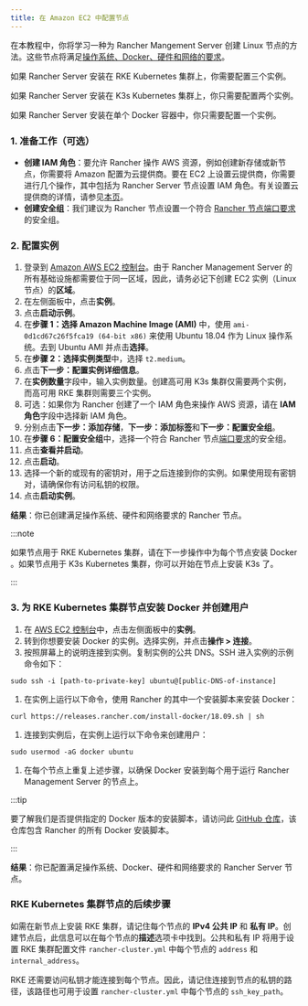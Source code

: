 ```yaml
---
title: 在 Amazon EC2 中配置节点
---
```


在本教程中，你将学习一种为 Rancher Mangement Server 创建 Linux 节点的方法。这些节点将满足[操作系统、Docker、硬件和网络的要求](../../../getting-started/installation-and-upgrade/installation-requirements/installation-requirements.md)。

如果 Rancher Server 安装在 RKE Kubernetes 集群上，你需要配置三个实例。

如果 Rancher Server 安装在 K3s Kubernetes 集群上，你只需要配置两个实例。

如果 Rancher Server 安装在单个 Docker 容器中，你只需要配置一个实例。

### 1. 准备工作（可选）

- **创建 IAM 角色**：要允许 Rancher 操作 AWS 资源，例如创建新存储或新节点，你需要将 Amazon 配置为云提供商。要在 EC2 上设置云提供商，你需要进行几个操作，其中包括为 Rancher Server 节点设置 IAM 角色。有关设置云提供商的详情，请参见[本页](../kubernetes-clusters-in-rancher-setup/set-up-cloud-providers/set-up-cloud-providers.md)。
- **创建安全组**：我们建议为 Rancher 节点设置一个符合 [Rancher 节点端口要求](../../../getting-started/installation-and-upgrade/installation-requirements/installation-requirements.md#端口要求)的安全组。

### 2. 配置实例

1. 登录到 [Amazon AWS EC2 控制台](https://console.aws.amazon.com/ec2/)。由于 Rancher Management Server 的所有基础设施都需要位于同一区域，因此，请务必记下创建 EC2 实例（Linux 节点）的**区域**。
1. 在左侧面板中，点击**实例**。
1. 点击**启动示例**。
1. 在**步骤 1：选择 Amazon Machine Image (AMI)** 中，使用 `ami-0d1cd67c26f5fca19 (64-bit x86)` 来使用 Ubuntu 18.04 作为 Linux 操作系统。去到 Ubuntu AMI 并点击**选择**。
1. 在**步骤 2：选择实例类型**中，选择 `t2.medium`。
1. 点击**下一步：配置实例详细信息**。
1. 在**实例数量**字段中，输入实例数量。创建高可用 K3s 集群仅需要两个实例，而高可用 RKE 集群则需要三个实例。
1. 可选：如果你为 Rancher 创建了一个 IAM 角色来操作 AWS 资源，请在 **IAM 角色**字段中选择新 IAM 角色。
1. 分别点击**下一步：添加存储**，**下一步：添加标签**和**下一步：配置安全组**。
1. 在**步骤 6：配置安全组**中，选择一个符合 Rancher 节点[端口要求](../../../getting-started/installation-and-upgrade/installation-requirements/installation-requirements.md#端口要求)的安全组。
1. 点击**查看并启动**。
1. 点击**启动**。
1. 选择一个新的或现有的密钥对，用于之后连接到你的实例。如果使用现有密钥对，请确保你有访问私钥的权限。
1. 点击**启动实例**。


**结果**：你已创建满足操作系统、硬件和网络要求的 Rancher 节点。

:::note

如果节点用于 RKE Kubernetes 集群，请在下一步操作中为每个节点安装 Docker 。如果节点用于 K3s Kubernetes 集群，你可以开始在节点上安装 K3s 了。

:::

### 3. 为 RKE Kubernetes 集群节点安装 Docker 并创建用户

1. 在 [AWS EC2 控制台](https://console.aws.amazon.com/ec2/)中，点击左侧面板中的**实例**。
1. 转到你想要安装 Docker 的实例。选择实例，并点击**操作 > 连接**。
1. 按照屏幕上的说明连接到实例。复制实例的公共 DNS。SSH 进入实例的示例命令如下：
```
sudo ssh -i [path-to-private-key] ubuntu@[public-DNS-of-instance]
```
1. 在实例上运行以下命令，使用 Rancher 的其中一个安装脚本来安装 Docker：
```
curl https://releases.rancher.com/install-docker/18.09.sh | sh
```
1. 连接到实例后，在实例上运行以下命令来创建用户：
```
sudo usermod -aG docker ubuntu
```
1. 在每个节点上重复上述步骤，以确保 Docker 安装到每个用于运行 Rancher Management Server 的节点上。

:::tip

要了解我们是否提供指定的 Docker 版本的安装脚本，请访问此 [GitHub 仓库](https://github.com/rancher/install-docker)，该仓库包含 Rancher 的所有 Docker 安装脚本。

:::

**结果**：你已配置满足操作系统、Docker、硬件和网络要求的 Rancher Server 节点。

### RKE Kubernetes 集群节点的后续步骤

如需在新节点上安装 RKE 集群，请记住每个节点的 **IPv4 公共 IP** 和 **私有 IP**。创建节点后，此信息可以在每个节点的**描述**选项卡中找到。公共和私有 IP 将用于设置 RKE 集群配置文件 `rancher-cluster.yml` 中每个节点的 `address` 和 `internal_address`。

RKE 还需要访问私钥才能连接到每个节点。因此，请记住连接到节点的私钥的路径，该路径也可用于设置 `rancher-cluster.yml` 中每个节点的 `ssh_key_path`。
